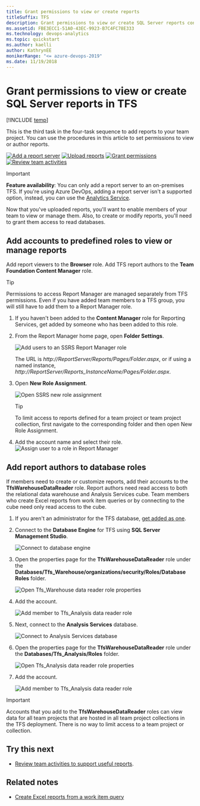 ```yaml
---
title: Grant permissions to view or create reports 
titleSuffix: TFS
description: Grant permissions to view or create SQL Server reports configured to support Team Foundation Server
ms.assetid: FBE3ECC1-51A0-43EC-9923-B7C4FC78E333  
ms.technology: devops-analytics
ms.topic: quickstart
ms.author: kaelli
author: KathrynEE
monikerRange: "<= azure-devops-2019" 
ms.date: 11/19/2018
---
```


# Grant permissions to view or create SQL Server reports in TFS

[!INCLUDE [temp](../includes/tfs-report-platform-version.md)]

This is the third task in the four-task sequence to add reports to your team project. You can use the procedures in this article to set permissions to view or author reports.  

[![Add a report server](media/step-1-add-a-report-server.png)](add-a-report-server.md)
[![Upload reports](media/step-2-upload-reports.png)](upload-reports.md)
[![Grant permissions](media/step-3-grant-permissions.png)](grant-permissions-to-reports.md) 
[![Review team activities](media/step-4-review-team-activities.png)](review-team-activities-for-useful-reports.md)

> [!IMPORTANT]
>**Feature availability**: You can only add a report server to an on-premises TFS. If you're using Azure DevOps, adding a report server isn't a supported option, instead, you can use the [Analytics Service](../powerbi/what-is-analytics.md?toc=/azure/devops/report/toc.json&bc=/azure/devops/report/breadcrumb/toc.json).


Now that you've uploaded reports, you'll want to enable members of your team to view or manage them. Also, to create or modify reports, you'll need to grant them access to read databases. 

## Add accounts to predefined roles to view or manage reports
Add report viewers to the **Browser** role. Add TFS report authors to the **Team Foundation Content Manager** role.

> [!TIP]    
> Permissions to access Report Manager are managed separately from TFS permissions. Even if you have added team members to a TFS group, you will still have to add them to a Report Manager role.  

1. If you haven't been added to the **Content Manager** role for Reporting Services, get added by someone who has been added to this role.  

2. From the Report Manager home page, open **Folder Settings**.  

	![Add users to an SSRS Report Manager role](media/IC665038.png)  

	The URL is *http://ReportServer/Reports/Pages/Folder.aspx*, or if using a named instance, *http://ReportServer/Reports_InstanceName/Pages/Folder.aspx*.

3. Open **New Role Assignment**.  

	![Open SSRS new role assignment](media/IC665039.png)

	> [!TIP]    
	> To limit access to reports defined for a team project or team project collection, first navigate to the corresponding folder and then open New Role Assignment.  

 
4. Add the account name and select their role. 
 ![Assign user to a role in Report Manager](media/IC665040.png)

## Add report authors to database roles
If members need to create or customize reports, add their accounts to the **TfsWarehouseDataReader** role. Report authors need read access to both the relational data warehouse and Analysis Services cube. Team members who create Excel reports from work item queries or by connecting to the cube need only read access to the cube. 

1. If you aren't an administrator for the TFS database, [get added as one](/azure/devops/server/admin/add-administrator). 

2. Connect to the **Database Engine** for TFS using **SQL Server Management Studio**.

	![Connect to database engine](media/IC665041.png)

3. Open the properties page for the **TfsWarehouseDataReader** role under the **Databases/Tfs_Warehouse/organizations/security/Roles/Database Roles** folder.  

	![Open Tfs_Warehouse data reader role properties](media/IC665042.png)

4. Add the account.  

	![Add member to Tfs_Analysis data reader role](media/IC665043.png)

5. Next, connect to the **Analysis Services** database.  

	![Connect to Analysis Services database](media/IC665044.png)

6. Open the properties page for the **TfsWarehouseDataReader** role under the **Databases/Tfs_Analysis/Roles** folder.  

	![Open Tfs_Analysis data reader role properties](media/IC665045.png)

7. Add the account.  

	![Add member to Tfs_Analysis data reader role](media/IC665046.png)

> [!IMPORTANT]  
> Accounts that you add to the **TfsWarehouseDataReader** roles can view data for all team projects that are hosted in all team project collections in the TFS deployment. There is no way to limit access to a team project or collection.  


## Try this next
 
- [Review team activities to support useful reports](review-team-activities-for-useful-reports.md).


## Related notes
 
- [Create Excel reports from a work item query](../excel/create-status-and-trend-excel-reports.md)  

    


